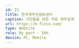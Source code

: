 ```yaml
---
id: 21
title: 한국재무컨설팅센터
caption: 서민들을 위한 무료 재무설계
url: https://k-finco.com/
type: Website
role: My part - 50%
device: PC, Mobile
---
```


